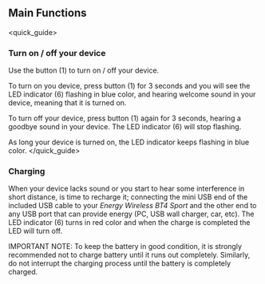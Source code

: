 ## Main Functions
<quick_guide>
### Turn on / off your device

Use the button (1) to turn on / off your device.

To turn on you device, press button (1) for 3 seconds and you will see the LED indicator (6) flashing in blue color, and hearing welcome sound in your device, meaning that it is turned on.

To turn off your device, press button (1) again for 3 seconds, hearing a goodbye sound in your device. The LED indicator (6) will stop flashing.

As long your device is turned on, the LED indicator keeps flashing in blue color.
</quick_guide>
### Charging

When your device lacks sound or you start to hear some interference in short distance, is time to recharge it; connecting the mini USB end of the included USB cable to your *Energy Wireless BT4 Sport* and the other end to any USB port that can provide energy (PC, USB wall charger, car, etc). The LED indicator (6) turns in red color and when the charge is completed the LED will turn off.

IMPORTANT NOTE: To keep the battery in good condition, it is strongly recommended not to charge battery until it runs out completely. Similarly, do not interrupt the charging process until the battery is completely charged.
